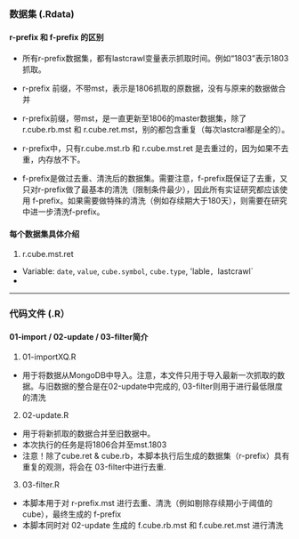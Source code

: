 ### 数据集 (.Rdata)
#### r-prefix 和 f-prefix 的区别
* 所有r-prefix数据集，都有lastcrawl变量表示抓取时间。例如“1803”表示1803抓取。

* r-prefix 前缀，不带mst，表示是1806抓取的原数据，没有与原来的数据做合并

* r-prefix前缀，带mst，是一直更新至1806的master数据集，除了r.cube.rb.mst 和 r.cube.ret.mst，别的都包含重复（每次lastcral都是全的）。

* r-prefix中，只有r.cube.mst.rb 和 r.cube.mst.ret 是去重过的，因为如果不去重，内存放不下。

* f-prefix是做过去重、清洗后的数据集。需要注意，f-prefix既保证了去重，又只对r-prefix做了最基本的清洗（限制条件最少），因此所有实证研究都应该使用 f-prefix。如果需要做特殊的清洗（例如存续期大于180天），则需要在研究中进一步清洗f-prefix。

#### 每个数据集具体介绍
1. r.cube.mst.ret
* Variable: `date`, `value`, `cube.symbol`, `cube.type`, 'lable`, `lastcrawl`
* 

***

### 代码文件 (.R）
#### 01-import / 02-update / 03-filter简介
1. 01-importXQ.R
* 用于将数据从MongoDB中导入。注意，本文件只用于导入最新一次抓取的数据。与旧数据的整合是在02-update中完成的, 03-filter则用于进行最低限度的清洗

2. 02-update.R
* 用于将新抓取的数据合并至旧数据中。
* 本次执行的任务是将1806合并至mst.1803
* 注意！除了cube.ret & cube.rb，本脚本执行后生成的数据集（r-prefix）具有重复的观测，将会在 03-filter中进行去重.

3. 03-filter.R
* 本脚本用于对 r-prefix.mst 进行去重、清洗（例如剔除存续期小于阈值的cube），最终生成的 f-prefix 
* 本脚本同时对 02-update 生成的 f.cube.rb.mst 和 f.cube.ret.mst 进行清洗



